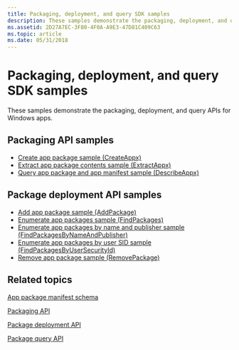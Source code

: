 ```yaml
---
title: Packaging, deployment, and query SDK samples
description: These samples demonstrate the packaging, deployment, and query APIs for Windows apps.
ms.assetid: 2D27A7EC-3F80-4F0A-A9E3-47D81C409C63
ms.topic: article
ms.date: 05/31/2018
---
```


# Packaging, deployment, and query SDK samples

These samples demonstrate the packaging, deployment, and query APIs for Windows apps.

## Packaging API samples

-   [Create app package sample (CreateAppx)](https://github.com/microsoft/Windows-classic-samples/tree/master/Samples/AppxPackingCreateAppx)
-   [Extract app package contents sample (ExtractAppx)](https://github.com/microsoft/Windows-classic-samples/tree/master/Samples/AppxPackingExtractAppx)
-   [Query app package and app manifest sample (DescribeAppx)](https://github.com/microsoft/Windows-classic-samples/tree/master/Samples/AppxPackingDescribeAppx)

## Package deployment API samples

-   [Add app package sample (AddPackage)](https://github.com/microsoft/Windows-classic-samples/tree/master/Samples/PackageManagerAddPackage)
-   [Enumerate app packages sample (FindPackages)](https://github.com/microsoft/Windows-classic-samples/tree/master/Samples/PackageManagerFindPackages)
-   [Enumerate app packages by name and publisher sample (FindPackagesByNameAndPublisher)](https://github.com/microsoft/Windows-classic-samples/tree/master/Samples/PackageManagerFindPackagesByNameAndPublisher)
-   [Enumerate app packages by user SID sample (FindPackagesByUserSecurityId)](https://github.com/microsoft/Windows-classic-samples/tree/master/Samples/PackageManagerFindPackagesByUserSecurityId)
-   [Remove app package sample (RemovePackage)](https://github.com/microsoft/Windows-classic-samples/tree/master/Samples/PackageManagerRemovePackage)

## Related topics

<dl> <dt>


</dt> <dt>

[App package manifest schema](https://docs.microsoft.com/uwp/schemas/appxpackage/appx-package-manifest)
</dt> <dt>

[Packaging API](interfaces.md)
</dt> <dt>

[Package deployment API](package-deployment-api.md)
</dt> <dt>

[Package query API](functions.md)
</dt> </dl>

 

 




